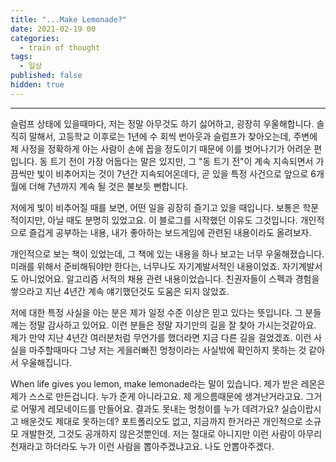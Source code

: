 ```yaml
---
title: "...Make Lemonade?"
date: 2021-02-19 00
categories:
  - train of thought
tags:
  - 일상
published: false
hidden: true
---
```


---

슬럼프 상태에 있을때마다, 저는 정말 아무것도 하기 싫어하고, 굉장히 우울해합니다. 솔직히 말해서, 고등학교 이후로는 1년에 수 회씩 번아웃과 슬럼프가 찾아오는데, 주변에 제 사정을 정확하게 아는 사람이 손에 꼽을 정도이기 때문에 이를 벗어나기가 어려운 편입니다. 동 트기 전이 가장 어둡다는 말은 있지만, 그 "동 트기 전"이 계속 지속되면서 가끔씩만 빛이 비추어지는 것이 7년간 지속되어온데다, 곧 있을 특정 사건으로 앞으로 6개월에 더해 7년까지 계속 될 것은 불보듯 뻔합니다.


저에게 빛이 비추어질 때를 보면, 어떤 일을 굉장히 즐기고 있을 때입니다. 보통은 학문적이지만, 아닐 때도 분명히 있었고요. 이 블로그를 시작했던 이유도 그것입니다. 개인적으로 즐겁게 공부하는 내용, 내가 좋아하는 보드게임에 관련된 내용이라도 올려보자.

개인적으로 보는 책이 있었는데, 그 책에 있는 내용을 하나 보고는 너무 우울해졌습니다. 미래를 위해서 준비해둬야만 한다는, 너무나도 자기계발서적인 내용이었죠. 자기계발서도 아니었어요. 알고리즘 서적의 채용 관련 내용이었습니다. 친권자들이 스펙과 경험을 쌓으라고 지난 4년간 계속 얘기했던것도 도움은 되지 않았죠.

저에 대한 특정 사실을 아는 분은 제가 일정 수준 이상은 믿고 있다는 뜻입니다. 그 분들께는 정말 감사하고 있어요. 이런 분들은 정말 자기만의 길을 잘 찾아 가시는것같아요. 제가 만약 지난 4년간 여러분처럼 무언가를 했더라면 지금 다른 길을 걸었겠죠. 이런 사실을 마주할때마다 그냥 저는 게을러빠진 멍청이라는 사실밖에 확인하지 못하는 것 같아서 우울해집니다.

When life gives you lemon, make lemonade라는 말이 있습니다. 제가 받은 레몬은 제가 스스로 만든겁니다. 누가 준게 아니라고요. 제 게으름때문에 생겨난거라고요. 그거로 어떻게 레모네이드를 만들어요. 결과도 못내는 멍청이를 누가 데려가요? 실습이랍시고 배운것도 제대로 못하는데? 포트폴리오도 없고, 지금까지 한거라곤 개인적으로 소규모 개발한것, 그것도 공개하지 않은것뿐인데. 저는 절대로 아니지만 이런 사람이 아무리 천재라고 하더라도 누가 이런 사람을 뽑아주겠냐고요. 나도 안뽑아주겠다.



